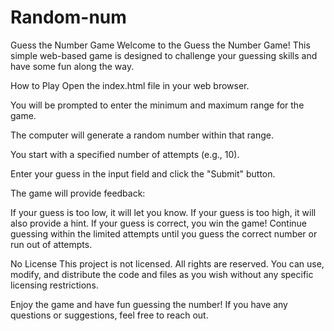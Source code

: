 # Random-num
 Guess the Number Game
Welcome to the Guess the Number Game! This simple web-based game is designed to challenge your guessing skills and have some fun along the way.

How to Play
Open the index.html file in your web browser.

You will be prompted to enter the minimum and maximum range for the game.

The computer will generate a random number within that range.

You start with a specified number of attempts (e.g., 10).

Enter your guess in the input field and click the "Submit" button.

The game will provide feedback:

If your guess is too low, it will let you know.
If your guess is too high, it will also provide a hint.
If your guess is correct, you win the game!
Continue guessing within the limited attempts until you guess the correct number or run out of attempts.

No License
This project is not licensed. All rights are reserved. You can use, modify, and distribute the code and files as you wish without any specific licensing restrictions.

Enjoy the game and have fun guessing the number! If you have any questions or suggestions, feel free to reach out.
